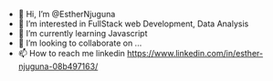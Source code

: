 - 👋 Hi, I’m @EstherNjuguna
- 👀 I’m interested in FullStack web Development, Data Analysis
- 🌱 I’m currently learning Javascript
- 💞️ I’m looking to collaborate on ...
- 📫 How to reach me linkedin https://www.linkedin.com/in/esther-njuguna-08b497163/

<!---
EstherNjuguna/EstherNjuguna is a ✨ special ✨ repository because its `README.md` (this file) appears on your GitHub profile.
You can click the Preview link to take a look at your changes.
--->
